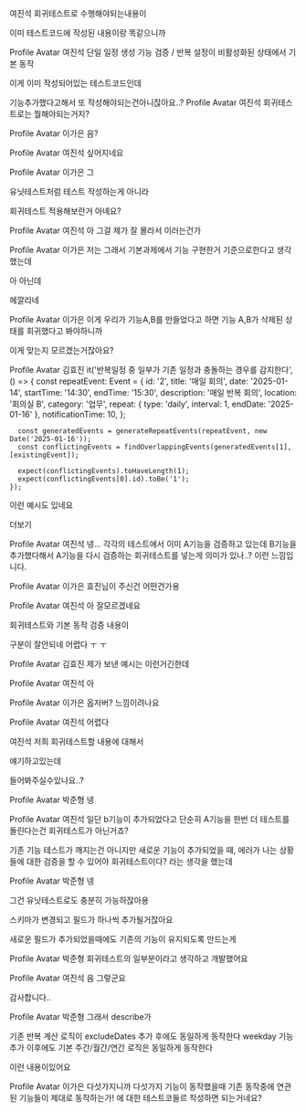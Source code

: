 여진석
회귀테스트로 수행해야되는내용이

이미 테스트코드에 작성된 내용이랑 똑같으니까

Profile Avatar
여진석
단일 일정 생성 기능 검증 / 반복 설정이 비활성화된 상태에서 기본 동작

이게 이미 작성되어있는 테스트코드인데

기능추가했다고해서 또 작성해야되는건아니잖아요..?
Profile Avatar
여진석
회귀테스트로는 뭘해야되는거지?

Profile Avatar
이가은
음?

Profile Avatar
여진석
싶어지네요

Profile Avatar
이가은
그

유닛테스트처럼 테스트 작성하는게 아니라

회귀테스트 적용해보란거 아녜요?

Profile Avatar
여진석
아 그걸 제가 잘 몰라서 이러는건가

Profile Avatar
이가은
저는 그래서 기본과제에서 기능 구현한거 기준으로한다고 생각했는데

아 아닌데

헤깔리네

Profile Avatar
이가은
이게 우리가 기능A,B를 만들었다고 하면 기능 A,B가 삭제된 상태를 회귀했다고 봐야하니까

이게 맞는지 모르겠는거잖아요?

Profile Avatar
김효진
it('반복일정 중 일부가 기존 일정과 충돌하는 경우를 감지한다', () => {
const repeatEvent: Event = {
id: '2',
title: '매일 회의',
date: '2025-01-14',
startTime: '14:30',
endTime: '15:30',
description: '매일 반복 회의',
location: '회의실 B',
category: '업무',
repeat: { type: 'daily', interval: 1, endDate: '2025-01-16' },
notificationTime: 10,
};

      const generatedEvents = generateRepeatEvents(repeatEvent, new Date('2025-01-16'));
      const conflictingEvents = findOverlappingEvents(generatedEvents[1], [existingEvent]);

      expect(conflictingEvents).toHaveLength(1);
      expect(conflictingEvents[0].id).toBe('1');
    });

이런 예시도 있네요

더보기

Profile Avatar
여진석
넹...
각각의 테스트에서 이미 A기능을 검증하고 있는데 B기능을 추가했다해서 A기능을 다시 검증하는 회귀테스트를 넣는게 의미가 있나..? 이런 느낌입니다.

Profile Avatar
이가은
효진님이 주신건 어떤건가용

Profile Avatar
여진석
아 잘모르겠네요

회귀테스트와 기본 동작 검증 내용이

구분이 잘안되네 어렵다 ㅜ ㅜ

Profile Avatar
김효진
제가 보낸 예시는 이런거긴한데

Profile Avatar
여진석
아

Profile Avatar
이가은
옵저버? 느낌이려나요

Profile Avatar
여진석
어렵다

여진석
저희 회귀테스트할 내용에 대해서

얘기하고있는데

들어봐주실수있나요..?

Profile Avatar
박준형
넹

Profile Avatar
여진석
일단 b기능이 추가되었다고 단순히 A기능을 한번 더 테스트를 돌린다는건 회귀테스트가 아닌거죠?

기존 기능 테스트가 깨지는건 아니지만
새로운 기능이 추가되었을 때, 에러가 나는 상황들에 대한 검증을 할 수 있어야 회귀테스트이다? 라는 생각을 했는데

Profile Avatar
박준형
넹

그건 유닛테스트로도 충분히 가능하잖아용

스키마가 변경되고 필드가 하나씩 추가될거잖아요

새로운 필드가 추가되었을때에도 기존의 기능이 유지되도록 만드는게

Profile Avatar
박준형
회귀테스트의 일부분이라고 생각하고 개발했어요

Profile Avatar
여진석
음 그렇군요

감사합니다..

Profile Avatar
박준형
그래서 describe가

기존 반복 계산 로직이 excludeDates 추가 후에도 동일하게 동작한다
weekday 기능 추가 이후에도 기본 주간/월간/연간 로직은 동일하게 동작한다

이런 내용이있어요

Profile Avatar
이가은
다섯가지니까
다섯가지 기능이 동작했을때 기존 동작중에 연관된 기능들이 제대로 동작하는가!
에 대한 테스트코들르 작성하면 되는거네요?
